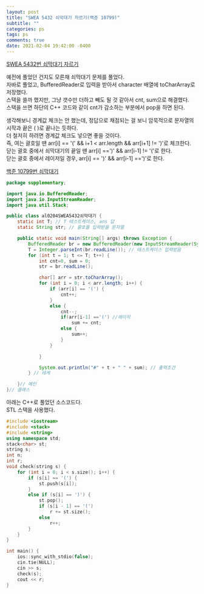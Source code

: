```yaml
---
layout: post
title: "SWEA 5432 쇠막대기 자르기(백준 10799)"
subtitle: ""
categories: ps
tags: ps
comments: true
date: 2021-02-04 19:42:00 -0400
---
```


[SWEA 5432번 쇠막대기 자르기](https://swexpertacademy.com/main/code/problem/problemDetail.do?contestProbId=AWVl47b6DGMDFAXm&categoryId=AWVl47b6DGMDFAXm&categoryType=CODE&problemTitle=5432&orderBy=FIRST_REG_DATETIME&selectCodeLang=ALL&select-1=&pageSize=10&pageIndex=1)  

예전에 풀었던 건지도 모른채 쇠막대기 문제를 풀었다.  
자바로 풀었고, BufferedReader로 입력을 받아서 character 배열에 toCharArray로 저장했다.  
스택을 쓸까 했지만, 그냥 갯수만 더하고 빼도 될 것 같아서 cnt, sum으로 해결했다.  
스택을 쓰면 하단의 C++ 코드와 같이 cnt가 감소하는 부분에서 pop을 하면 된다.  

생각해보니 경계값 체크는 안 했는데, 정답으로 채점되는 걸 보니 암묵적으로 문자열의 시작과 끝은 ( )로 끝나는 듯하다.  
더 철저히 하려면 경계값 체크도 넣으면 좋을 것이다.  
즉, 여는 괄호일 땐 arr[i] == '(' && i+1 < arr.length && arr[i+1] != ')'로 체크한다.  
닫는 괄호 중에서 쇠막대기의 끝일 땐 arr[i] ==')' && arr[i-1] != '('로 한다.  
닫는 괄호 중에서 레이저일 경우, arr[i] == ')' && arr[i-1] ==')'로 한다. 

[백준 10799번 쇠막대기](boj.kr/10799)  

```java
package supplementary;

import java.io.BufferedReader;
import java.io.InputStreamReader;
import java.util.Stack;

public class al0204SWEA5432쇠막대기 {
	static int T; // T 테스트케이스, ans 답
	static String str; // 괄호를 입력받을 문자열

	public static void main(String[] args) throws Exception {
		BufferedReader br = new BufferedReader(new InputStreamReader(System.in)); // 버퍼드 리더로 입력받음
		T = Integer.parseInt(br.readLine()); // 테스트케이스 입력받음
		for (int t = 1; t <= T; t++) {
			int cnt=0, sum = 0;
			str = br.readLine();

			char[] arr = str.toCharArray();
			for (int i = 0; i < arr.length; i++) {
				if (arr[i] == '(') {
					cnt++;
				}
				else {
					cnt--;
					if(arr[i-1] =='(') //레이저
						sum += cnt;
					else {
						sum++;
					}
				}

			}

			System.out.println("#" + t + " " + sum); // 출력조건
		} // 테케

	}// 메인
}// 클래스

```

아래는 C++로 풀었던 소스코드다.  
STL 스택을 사용했다.  

```cpp
#include <iostream>
#include <stack>
#include <string>
using namespace std;
stack<char> st;
string s;
int n;
int r;
void check(string s) {
	for (int i = 0; i < s.size(); i++) {
		if (s[i] == '(') {
			st.push(s[i]);
		}
		else if (s[i] == ')') {
			st.pop();
			if (s[i - 1] == '(')
				r += st.size();
			else
				r++;
		}
	}
}

int main() {
	ios::sync_with_stdio(false);
	cin.tie(NULL);
	cin >> s;
	check(s);
	cout << r;
}
```

